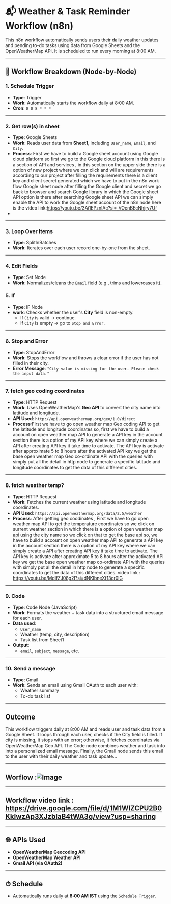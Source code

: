 
# 📬 Weather & Task Reminder Workflow (n8n)

This n8n workflow automatically sends users their daily weather updates and pending to-do tasks using data from Google Sheets and the OpenWeatherMap API. It is scheduled to run every morning at 8:00 AM.

---

## 🧩 Workflow Breakdown (Node-by-Node)

### 1. **Schedule Trigger**
- **Type**: Trigger
- **Work**: Automatically starts the workflow daily at 8:00 AM.
- **Cron**: `0 0 8 * * *`

---

### 2. **Get row(s) in sheet**
- **Type**: Google Sheets
- **Work**: Reads user data from **Sheet1**, including `User_name`, `Email`, and `City`.
- **Process**: First we have to build a Google sheet account using Google cloud platform so first we go to the Google cloud platform in this there is a section of API and services , in this section on the upper side there is a option of new project where we can click and will are requirements according to our project after filling the requirements there is a client key and client secret generated which we have to put in the n8n work flow Google sheet node after filling the Google client and secret  we go back to browser and search Google library in which the Google sheet API option is there after searching Google sheet API we can simply enable the API to work the Google sheet account of the n8n node here is the video link:https://youtu.be/3Ai1EPznlAc?si=_VOenBEcNhjry7Uf
- 

---

### 3. **Loop Over Items**
- **Type**: SplitInBatches
- **Work**: Iterates over each user record one-by-one from the sheet.

---

### 4. **Edit Fields**
- **Type**: Set Node
- **Work**: Normalizes/cleans the `Email` field (e.g., trims and lowercases it).

### 5. **If**
- **Type**: IF Node
- **work**: Checks whether the user's **City** field is non-empty.
  - If `City` is valid → continue.
  - If `City` is empty → go to `Stop and Error`.

---

### 6. **Stop and Error**
- **Type**: StopAndError
- **Work**: Stops the workflow and throws a clear error if the user has not filled in their city.
- **Error Message**: `"City value is missing for the user. Please check the input data."`

---

### 7. **fetch geo coding coordinates**
- **Type**: HTTP Request
- **Work**: Uses OpenWeatherMap's **Geo API** to convert the city name into latitude and longitude.
- **API Used**: `http://api.openweathermap.org/geo/1.0/direct`
- **Process**:First we have to go open weather map Geo coding API to get the latitude and longitude coordinates so, first we have to build a account on open weather map API to generate a API key in the account section there is a option of my API key where we can simply create a API after creating API key it take time to activate. The API key is activate after approximate 5 to 8 hours after the activated API key we get the base open weather map Geo co-ordinate API with the queries with simply put all the detail in http node to generate a specific latitude and longitude coordinates to get the data of this different cities.

---

### 8. **fetch weather temp?**
- **Type**: HTTP Request
- **Work**: Fetches the current weather using latitude and longitude coordinates.
- **API Used**: `https://api.openweathermap.org/data/2.5/weather`
- **Process**: After getting geo coodinates , First we have to go open weather map  API to get the temperature coordinates so we click on surrent weather section in which there is a option of open weather map api using the city name so we click on that to get the base api so,  we have to build a account on open weather map API to generate a API key in the account section there is a option of my API key where we can simply create a API after creating API key it take time to activate. The API key is activate after approximate 5 to 8 hours after the activated API key we get the base open weather map  co-ordinate API with the queries with simply put all the detail in http node to generate a specific  coordinates to get the data of this different cities. video link : https://youtu.be/MdIfZJ08g2I?si=dNKIbneXf13cr0lG
---

### 9. **Code**
- **Type**: Code Node (JavaScript)
- **Work**: Formats the weather + task data into a structured email message for each user.
- **Data used**:
  - `User_name`
  - Weather (temp, city, description)
  - Task list from Sheet1
- **Output**:
  - `email`, `subject`, `message`, etc.

---

### 10. **Send a message**
- **Type**: Gmail
- **Work**: Sends an email using Gmail OAuth to each user with:
  - Weather summary
  - To-do task list

---

##  Outcome
This workflow triggers daily at 8:00 AM and reads user and task data from a Google Sheet.
It loops through each user, checks if the City field is filled.
If city is missing, it stops with an error; otherwise, it fetches coordinates via OpenWeatherMap Geo API.
The Code node combines weather and task info into a personalized email message.
Finally, the Gmail node sends this email to the user with their daily weather and task update...


---
## Worflow :![Image](https://github.com/user-attachments/assets/46ec31d6-7172-48b5-a8d2-5888f82ebc11)
---
## Workflow video link : https://drive.google.com/file/d/1M1WlZCPU2B0KkIwzAp3XJzbIaB4tWA3g/view?usp=sharing
---

## 🌐 APIs Used
- **OpenWeatherMap Geocoding API**
- **OpenWeatherMap Weather API**
- **Gmail API (via OAuth2)**

---

## ⏱ Schedule
- Automatically runs daily at **8:00 AM IST** using the `Schedule Trigger`.

